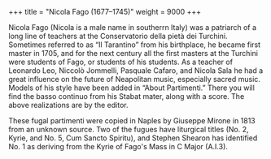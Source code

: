 +++
title = "Nicola Fago (1677–1745)"
weight = 9000
+++

Nicola Fago (Nicola is a male name in southerrn Italy) was a patriarch of a long line of teachers at the Conservatorio della pietà dei Turchini. Sometimes referred to as “Il Tarantino” from his birthplace, he became first master in 1705, and for the next century all the first masters at the Turchini were students of Fago, or students of his students. As a teacher of Leonardo Leo, Niccolò Jommelli, Pasquale Cafaro, and Nicola Sala he had a great influence on the future of Neapolitan music, especially sacred music. Models of his style have been added in “About Partimenti.” There you will find the basso continuo from his Stabat mater, along with a score. The above realizations are by the editor.

These fugal partimenti were copied in Naples by Giuseppe Mirone in 1813 from an unknown source. Two of the fugues have liturgical titles (No. 2, Kyrie, and No. 5, Cum Sancto Spiritu), and Stephen Shearon has identified No. 1 as deriving from the Kyrie of Fago's Mass in C Major (A.I.3).
